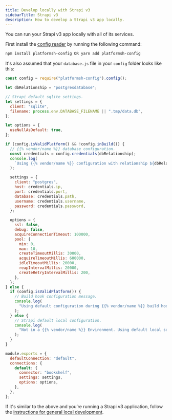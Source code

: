 ```yaml
---
title: Develop locally with Strapi v3
sidebarTitle: Strapi v3
description: How to develop a Strapi v3 app locally.
---
```


You can run your Strapi v3 app locally with all of its services.

First install the [config reader](../../../development/variables/use-variables.md#access-variables-in-your-app) by running the following command:

```bash
npm install platformsh-config OR yarn add platformsh-config
```

It's also assumed that your `database.js` file in your `config` folder looks like this:

```js
const config = require("platformsh-config").config();

let dbRelationship = "postgresdatabase";

// Strapi default sqlite settings.
let settings = {
  client: "sqlite",
  filename: process.env.DATABASE_FILENAME || ".tmp/data.db",
};

let options = {
  useNullAsDefault: true,
};

if (config.isValidPlatform() && !config.inBuild()) {
  // {{% vendor/name %}} database configuration.
  const credentials = config.credentials(dbRelationship);
  console.log(
    `Using {{% vendor/name %}} configuration with relationship ${dbRelationship}.`
  );

  settings = {
    client: "postgres",
    host: credentials.ip,
    port: credentials.port,
    database: credentials.path,
    username: credentials.username,
    password: credentials.password,
  };

  options = {
    ssl: false,
    debug: false,
    acquireConnectionTimeout: 100000,
    pool: {
      min: 0,
      max: 10,
      createTimeoutMillis: 30000,
      acquireTimeoutMillis: 600000,
      idleTimeoutMillis: 20000,
      reapIntervalMillis: 20000,
      createRetryIntervalMillis: 200,
    },
  };
} else {
  if (config.isValidPlatform()) {
    // Build hook configuration message.
    console.log(
      "Using default configuration during {{% vendor/name %}} build hook until relationships are available."
    );
  } else {
    // Strapi default local configuration.
    console.log(
      "Not in a {{% vendor/name %}} Environment. Using default local sqlite configuration."
    );
  }
}

module.exports = {
  defaultConnection: "default",
  connections: {
    default: {
      connector: "bookshelf",
      settings: settings,
      options: options,
    },
  },
};
```

If it's similar to the above and you’re running a Strapi v3 application,
follow the [instructions for general local development](../../../development/local/_index.md).
